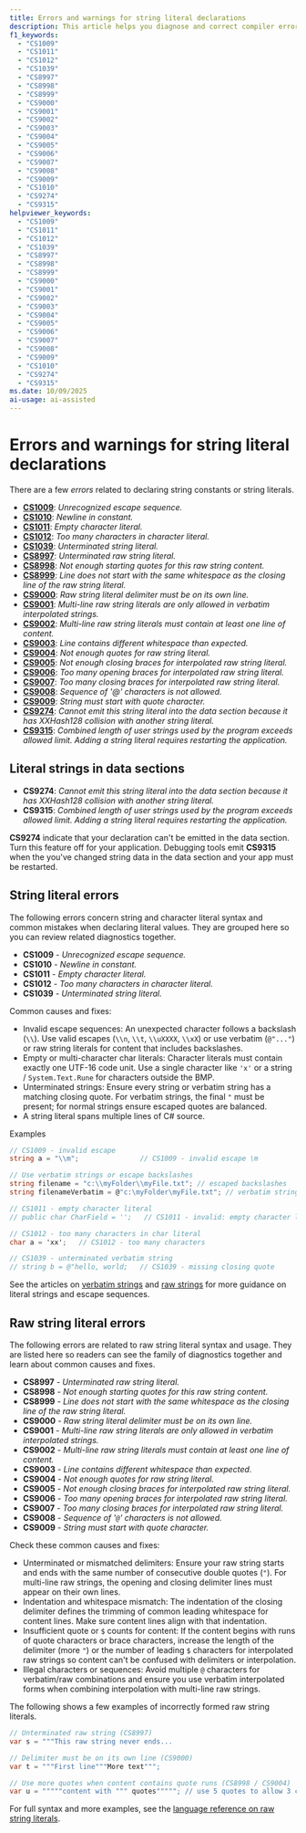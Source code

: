 ```yaml
---
title: Errors and warnings for string literal declarations
description: This article helps you diagnose and correct compiler errors and warnings when you declare string literals as constants or variables.
f1_keywords:
  - "CS1009"
  - "CS1011"
  - "CS1012"
  - "CS1039"
  - "CS8997"
  - "CS8998"
  - "CS8999"
  - "CS9000"
  - "CS9001"
  - "CS9002"
  - "CS9003"
  - "CS9004"
  - "CS9005"
  - "CS9006"
  - "CS9007"
  - "CS9008"
  - "CS9009"
  - "CS1010"
  - "CS9274"
  - "CS9315"
helpviewer_keywords:
  - "CS1009"
  - "CS1011"
  - "CS1012"
  - "CS1039"
  - "CS8997"
  - "CS8998"
  - "CS8999"
  - "CS9000"
  - "CS9001"
  - "CS9002"
  - "CS9003"
  - "CS9004"
  - "CS9005"
  - "CS9006"
  - "CS9007"
  - "CS9008"
  - "CS9009"
  - "CS1010"
  - "CS9274"
  - "CS9315"
ms.date: 10/09/2025
ai-usage: ai-assisted
---
```

# Errors and warnings for string literal declarations

There are a few *errors* related to declaring string constants or string literals.

<!-- The text in this list generates issues for Acrolinx, because they don't use contractions.
That's by design. The text closely matches the text of the compiler error / warning for SEO purposes.
 -->
- [**CS1009**](#string-literal-errors): *Unrecognized escape sequence.*
- [**CS1010**](#string-literal-errors): *Newline in constant.*
- [**CS1011**](#string-literal-errors): *Empty character literal.*
- [**CS1012**](#string-literal-errors): *Too many characters in character literal.*
- [**CS1039**](#string-literal-errors): *Unterminated string literal.*
- [**CS8997**](#raw-string-literal-errors): *Unterminated raw string literal.*
- [**CS8998**](#raw-string-literal-errors): *Not enough starting quotes for this raw string content.*
- [**CS8999**](#raw-string-literal-errors): *Line does not start with the same whitespace as the closing line of the raw string literal.*
- [**CS9000**](#raw-string-literal-errors): *Raw string literal delimiter must be on its own line.*
- [**CS9001**](#raw-string-literal-errors): *Multi-line raw string literals are only allowed in verbatim interpolated strings.*
- [**CS9002**](#raw-string-literal-errors): *Multi-line raw string literals must contain at least one line of content.*
- [**CS9003**](#raw-string-literal-errors): *Line contains different whitespace than expected.*
- [**CS9004**](#raw-string-literal-errors): *Not enough quotes for raw string literal.*
- [**CS9005**](#raw-string-literal-errors): *Not enough closing braces for interpolated raw string literal.*
- [**CS9006**](#raw-string-literal-errors): *Too many opening braces for interpolated raw string literal.*
- [**CS9007**](#raw-string-literal-errors): *Too many closing braces for interpolated raw string literal.*
- [**CS9008**](#raw-string-literal-errors): *Sequence of '@' characters is not allowed.*
- [**CS9009**](#raw-string-literal-errors): *String must start with quote character.*
- [**CS9274**](#literal-strings-in-data-sections): *Cannot emit this string literal into the data section because it has XXHash128 collision with another string literal.*
- [**CS9315**](#literal-strings-in-data-sections): *Combined length of user strings used by the program exceeds allowed limit. Adding a string literal requires restarting the application.*

## Literal strings in data sections

- **CS9274**: *Cannot emit this string literal into the data section because it has XXHash128 collision with another string literal.*
- **CS9315**: *Combined length of user strings used by the program exceeds allowed limit. Adding a string literal requires restarting the application.*

**CS9274** indicate that your declaration can't be emitted in the data section. Turn this feature off for your application. Debugging tools emit **CS9315** when the you've changed string data in the data section and your app must be restarted.

## String literal errors

The following errors concern string and character literal syntax and common mistakes when declaring literal values. They are grouped here so you can review related diagnostics together.

- **CS1009** - *Unrecognized escape sequence.*
- **CS1010** - *Newline in constant.*
- **CS1011** - *Empty character literal.*
- **CS1012** - *Too many characters in character literal.*
- **CS1039** - *Unterminated string literal.*

Common causes and fixes:

- Invalid escape sequences: An unexpected character follows a backslash (`\\`). Use valid escapes (`\\n`, `\\t`, `\\uXXXX`, `\\xX`) or use verbatim (`@"..."`) or raw string literals for content that includes backslashes.
- Empty or multi-character char literals: Character literals must contain exactly one UTF-16 code unit. Use a single character like `'x'` or a string / `System.Text.Rune` for characters outside the BMP.
- Unterminated strings: Ensure every string or verbatim string has a matching closing quote. For verbatim strings, the final `"` must be present; for normal strings ensure escaped quotes are balanced.
- A string literal spans multiple lines of C# source.

Examples

```csharp
// CS1009 - invalid escape
string a = "\\m";               // CS1009 - invalid escape \m

// Use verbatim strings or escape backslashes
string filename = "c:\\myFolder\\myFile.txt"; // escaped backslashes
string filenameVerbatim = @"c:\myFolder\myFile.txt"; // verbatim string

// CS1011 - empty character literal
// public char CharField = '';   // CS1011 - invalid: empty character literal

// CS1012 - too many characters in char literal
char a = 'xx';   // CS1012 - too many characters

// CS1039 - unterminated verbatim string
// string b = @"hello, world;   // CS1039 - missing closing quote
```

See the articles on [verbatim strings](../tokens/verbatim.md) and [raw strings](../tokens/raw-string.md) for more guidance on literal strings and escape sequences.

## Raw string literal errors

The following errors are related to raw string literal syntax and usage. They are listed here so readers can see the family of diagnostics together and learn about common causes and fixes.

- **CS8997** - *Unterminated raw string literal.*
- **CS8998** - *Not enough starting quotes for this raw string content.*
- **CS8999** - *Line does not start with the same whitespace as the closing line of the raw string literal.*
- **CS9000** - *Raw string literal delimiter must be on its own line.*
- **CS9001** - *Multi-line raw string literals are only allowed in verbatim interpolated strings.*
- **CS9002** - *Multi-line raw string literals must contain at least one line of content.*
- **CS9003** - *Line contains different whitespace than expected.*
- **CS9004** - *Not enough quotes for raw string literal.*
- **CS9005** - *Not enough closing braces for interpolated raw string literal.*
- **CS9006** - *Too many opening braces for interpolated raw string literal.*
- **CS9007** - *Too many closing braces for interpolated raw string literal.*
- **CS9008** - *Sequence of '`@`' characters is not allowed.*
- **CS9009** - *String must start with quote character.*

Check these common causes and fixes:

- Unterminated or mismatched delimiters: Ensure your raw string starts and ends with the same number of consecutive double quotes (`"`). For multi-line raw strings, the opening and closing delimiter lines must appear on their own lines.
- Indentation and whitespace mismatch: The indentation of the closing delimiter defines the trimming of common leading whitespace for content lines. Make sure content lines align with that indentation.
- Insufficient quote or `$` counts for content: If the content begins with runs of quote characters or brace characters, increase the length of the delimiter (more `"`) or the number of leading `$` characters for interpolated raw strings so content can't be confused with delimiters or interpolation.
- Illegal characters or sequences: Avoid multiple `@` characters for verbatim/raw combinations and ensure you use verbatim interpolated forms when combining interpolation with multi-line raw strings.

The following shows a few examples of incorrectly formed raw string literals.

```csharp
// Unterminated raw string (CS8997)
var s = """This raw string never ends...

// Delimiter must be on its own line (CS9000)
var t = """First line"""More text""";

// Use more quotes when content contains quote runs (CS8998 / CS9004)
var u = """""content with """ quotes"""""; // use 5 quotes to allow 3 consecutive quotes in content
```

For full syntax and more examples, see the [language reference on raw string literals](../tokens/raw-string.md).
